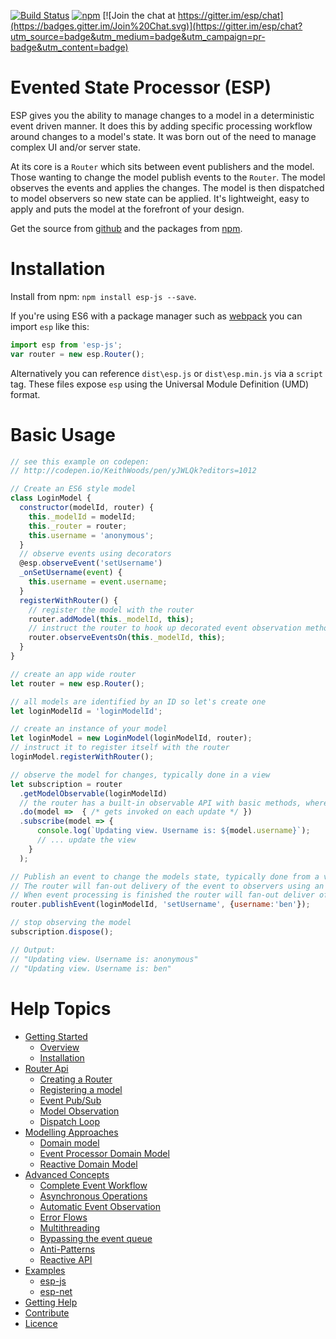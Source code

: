 [![Build Status](https://travis-ci.org/esp/esp-js.svg?branch=master)](https://travis-ci.org/esp/esp-js)
[![npm](https://img.shields.io/npm/v/esp-js.svg)](https://www.npmjs.com/package/esp-js)
[![Join the chat at https://gitter.im/esp/chat](https://badges.gitter.im/Join%20Chat.svg)](https://gitter.im/esp/chat?utm_source=badge&utm_medium=badge&utm_campaign=pr-badge&utm_content=badge)

# Evented State Processor (ESP)

ESP gives you the ability to manage changes to a model in a deterministic event driven manner.
It does this by adding specific processing workflow around changes to a model's state. 
It was born out of the need to manage complex UI and/or server state.

At its core is a `Router` which sits between event publishers and the model.
Those wanting to change the model publish events to the `Router`.
The model observes the events and applies the changes.
The model is then dispatched to model observers so new state can be applied.
It's lightweight, easy to apply and puts the model at the forefront of your design.

Get the source from [github](https://github.com/esp/esp-js) and the packages from [npm](https://www.npmjs.com/package/esp-js).

# Installation
Install from npm: `npm install esp-js --save`.

If you're using ES6 with a package manager such as [webpack](https://webpack.github.io) you can import `esp` like this:

```javascript
import esp from 'esp-js';
var router = new esp.Router();
```

Alternatively you can reference `dist\esp.js` or `dist\esp.min.js` via a `script` tag. These files expose `esp` using the Universal Module Definition (UMD) format. 

# Basic Usage

```js
// see this example on codepen: 
// http://codepen.io/KeithWoods/pen/yJWLQk?editors=1012

// Create an ES6 style model
class LoginModel {
  constructor(modelId, router) {
    this._modelId = modelId;
    this._router = router;
    this.username = 'anonymous';
  }
  // observe events using decorators 
  @esp.observeEvent('setUsername')
  _onSetUsername(event) {
    this.username = event.username;
  }
  registerWithRouter() {
    // register the model with the router
    router.addModel(this._modelId, this);
    // instruct the router to hook up decorated event observation methods 
    router.observeEventsOn(this._modelId, this);      
  }
}

// create an app wide router
let router = new esp.Router();  

// all models are identified by an ID so let's create one
let loginModelId = 'loginModelId';

// create an instance of your model
let loginModel = new LoginModel(loginModelId, router); 
// instruct it to register itself with the router
loginModel.registerWithRouter();

// observe the model for changes, typically done in a view
let subscription = router
  .getModelObservable(loginModelId)
  // the router has a built-in observable API with basic methods, where(), do(), map(), take() 
  .do(model =>  { /* gets invoked on each update */ })
  .subscribe(model => {
      console.log(`Updating view. Username is: ${model.username}`);
      // ... update the view 
    }
  );

// Publish an event to change the models state, typically done from a view.
// The router will fan-out delivery of the event to observers using an event-workflow.
// When event processing is finished the router will fan-out deliver of the model to observers
router.publishEvent(loginModelId, 'setUsername', {username:'ben'});

// stop observing the model
subscription.dispose();      

// Output:
// "Updating view. Username is: anonymous"
// "Updating view. Username is: ben"
```

# Help Topics

* [Getting Started](docs/getting-started/index.md)
  * [Overview](docs/getting-started/overview.md)
  * [Installation](docs/getting-started/installation.md)
* [Router Api](docs/router-api/index.md)
  * [Creating a Router](docs/router-api/creating-a-router.md)
  * [Registering a model](docs/router-api/registering-a-model.md)
  * [Event Pub/Sub](docs/router-api/event-pub-sub.md)
  * [Model Observation](docs/router-api/model-observation.md)
  * [Dispatch Loop](docs/router-api/dispatch-loop.md)
* [Modelling Approaches](docs/modelling-approaches/index.md)
  * [Domain model](docs/modelling-approaches/domain-model.md)
  * [Event Processor Domain Model](docs/modelling-approaches/event-processor-domain-model.md)
  * [Reactive Domain Model](docs/modelling-approaches/reactive-domain-model.md)
* [Advanced Concepts](docs/advanced-concepts/index.md)
  * [Complete Event Workflow](docs/advanced-concepts/complete-event-workflow.md)
  * [Asynchronous Operations](docs/advanced-concepts/asynchronous-operations.md)
  * [Automatic Event Observation](docs/advanced-concepts/auto-event-observation.md)
  * [Error Flows](docs/advanced-concepts/error-flows.md)
  * [Multithreading](docs/advanced-concepts/multithreading.md)
  * [Bypassing the event queue](docs/advanced-concepts/bypassing-the-event-queue.md)
  * [Anti-Patterns](docs/advanced-concepts/anti-patterns.md)
  * [Reactive API](docs/advanced-concepts/reactive-api.md)
* [Examples](docs/examples/index.md)
  * [esp-js](docs/examples/index.md#esp-js)
  * [esp-net](docs/examples/index.md#esp-net)
* [Getting Help](docs/getting-help/index.md)
* [Contribute](docs/contribute/index.md)
* [Licence](docs/licence/index.md)